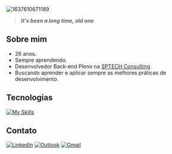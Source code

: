 ![1637610671189](https://user-images.githubusercontent.com/53615642/222939008-5381f1ae-e61e-4e0d-bc24-2b5a9cd9eed3.jpg)

> ***It's been a long time, old one***

## Sobre mim

- 26 anos.
- Sempre aprendendo.
- Desenvolvedor Back-end Pleno na [SPTECH Consulting](https://github.com/BandTec).
- Buscando aprender e aplicar sempre as melhores práticas de desenvolvimento.

## Tecnologias

[![My Skills](https://skillicons.dev/icons?i=spring,mysql,postgres,nodejs,react,python,docker,grafana,azure,gcp,linux&theme=dark)](https://skillicons.dev)


## Contato
[![LinkedIn](https://img.shields.io/badge/linkedin-%230077B5.svg?style=for-the-badge&logo=linkedin&logoColor=white)](https://www.linkedin.com/in/paulo-souza27/)
[![Outlook](https://img.shields.io/badge/Microsoft_Outlook-0078D4?style=for-the-badge&logo=microsoft-outlook&logoColor=white)](mailto:paulo.souza@sptech.school)
[![Gmail](https://img.shields.io/badge/Gmail-D14836?style=for-the-badge&logo=gmail&logoColor=white)](mailto:paulotadeums@gmail.com)
